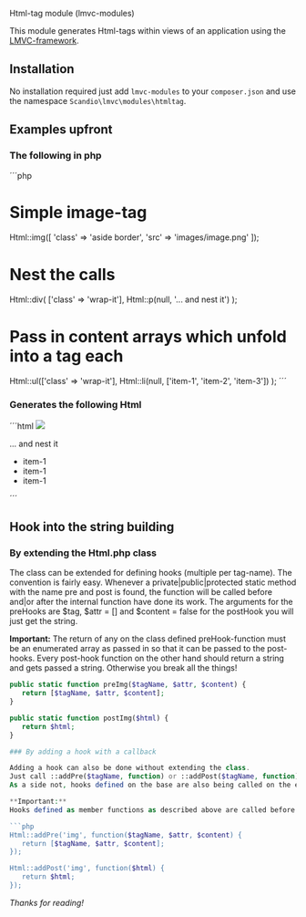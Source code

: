 Html-tag module (lmvc-modules)

This module generates Html-tags within views of an application using the [LMVC-framework](https://github.com/scandio/lmvc).

## Installation

No installation required just add `lmvc-modules` to your `composer.json` and use the namespace `Scandio\lmvc\modules\htmltag`.

## Examples upfront

### The following in php

´´´php
# Simple image-tag

Html::img([
   'class' => 'aside border',
   'src'   => 'images/image.png'
]);

# Nest the calls

Html::div(
   ['class' => 'wrap-it'],
   Html::p(null, '... and nest it')
);

# Pass in content arrays which unfold into a tag each

Html::ul(['class' => 'wrap-it'],
   Html::li(null, ['item-1', 'item-2', 'item-3'])
);
´´´

### Generates the following Html

´´´html
<img class='aside border' src='images/image.png' />

<div class='wrap-it'>
   <p>... and nest it</p>
</div>

<ul class='wrap-it'>
   <li>item-1</li>
   <li>item-1</li>
   <li>item-1</li>
</ul>
´´´

## Hook into the string building

### By extending the Html.php class

The class can be extended for defining hooks (multiple per tag-name). The convention is fairly easy.
Whenever a private|public|protected static method with the name pre<Tag> and post<Tag> is found,
the function will be called before and|or after the internal function have done its work.
The arguments for the preHooks are $tag, $attr = [] and $content = false for the postHook you
will just get the string.

**Important:**
The return of any on the class defined preHook-function must be an enumerated array as passed in so that it can be passed to the post-hooks. Every post-hook function on the other hand should return a string and gets passed a string. Otherwise you break all the things!

```php
public static function preImg($tagName, $attr, $content) {
   return [$tagName, $attr, $content];
}

public static function postImg($html) {
   return $html;
}

### By adding a hook with a callback

Adding a hook can also be done without extending the class.
Just call ::addPre($tagName, function) or ::addPost($tagName, function).
As a side not, hooks defined on the base are also being called on the extended class due to their protected nature.

**Important:**
Hooks defined as member functions as described above are called before hooks added in functional manner.

```php
Html::addPre('img', function($tagName, $attr, $content) {
   return [$tagName, $attr, $content];
});

Html::addPost('img', function($html) {
   return $html;
});
```

*Thanks for reading!*